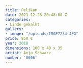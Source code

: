 ```yaml
---
title: Pelikan
date: 2021-12-28 20:48:00 Z
categories:
- Linde gekalkt
gallery:
- image: "/uploads/IMGP7234.JPG"
price: 850 €
year: 2018
dimensions: 100 x 40 x 35
artist: Anja Schwarz
number: '0006'
---
```


